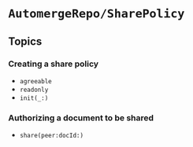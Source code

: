 # ``AutomergeRepo/SharePolicy``

## Topics

### Creating a share policy

- ``agreeable``
- ``readonly``
- ``init(_:)``

### Authorizing a document to be shared  

- ``share(peer:docId:)``
